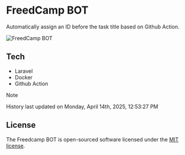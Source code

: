 # FreedCamp BOT

Automatically assign an ID before the task title based on Github Action.

![FreedCamp BOT](https://repository-images.githubusercontent.com/737932867/7d34798b-2680-471c-b089-a78a718d3d6a)

## Tech

- Laravel
- Docker
- Github Action

> [!NOTE]  
> History last updated on Monday, April 14th, 2025, 12:53:27 PM

## License

The Freedcamp BOT is open-sourced software licensed under the [MIT license](https://opensource.org/licenses/MIT).
